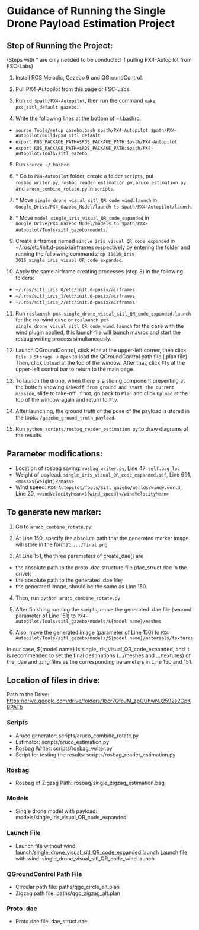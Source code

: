 # Guidance of Running the Single Drone Payload Estimation Project

## Step of Running the Project: 

(Steps with * are only needed to be conducted if pulling PX4-Autopilot from FSC-Labs)

1. Install ROS Melodic, Gazebo 9 and QGroundControl.

2. Pull PX4-Autopilot from this page or FSC-Labs.

3. Run `cd $path/PX4-Autopilot`, then run the command `make px4_sitl_default gazebo`.

4. Write the following lines at the bottom of ~/.bashrc:
* `source Tools/setup_gazebo.bash $path/PX4-Autopilot $path/PX4-Autopilot/build/px4_sitl_default`
* `export ROS_PACKAGE_PATH=$ROS_PACKAGE_PATH:$path/PX4-Autopilot`
* `export ROS_PACKAGE_PATH=$ROS_PACKAGE_PATH:$path/PX4-Autopilot/Tools/sitl_gazebo`

5. Run `source ~/.bashrc`.

6. \* Go to `PX4-Autopilot` folder, create a folder `scripts`, put `rosbag_writer.py`, `rosbag_reader_estimation.py`, `aruco_estimation.py` and `aruco_combine_rotate.py` in `scripts`.

7. \* Move `single_drone_visual_sitl_QR_code_wind.launch` in `Google_Drive/PX4_Gazebo_Model/launch to $path/PX4-Autopilot/launch`.

8. \* Move `model single_iris_visual_QR_code_expanded` in `Google_Drive/PX4_Gazebo_Model/models to $path/PX4-Autopilot/Tools/sitl_gazebo/models`.

9. Create airframes named `single_iris_visual_QR_code_expanded` in ~/.ros/etc/init.d-posix/airframes respectively by entering the folder and running the folloiwing commands:
`cp 10016_iris 3016_single_iris_visual_QR_code_expanded`.

10. Apply the same airframe creating processes (step 8) in the following folders:
* `~/.ros/sitl_iris_0/etc/init.d-posix/airframes`
* `~/.ros/sitl_iris_1/etc/init.d-posix/airframes`
* `~/.ros/sitl_iris_2/etc/init.d-posix/airframes`

11. Run `roslaunch px4 single_drone_visual_sitl_QR_code_expanded.launch` for the no-wind case or `roslaunch px4 single_drone_visual_sitl_QR_code_wind.launch` for the case with the wind plugin applied, this launch file will launch mavros and start the rosbag writing process simultaneously.

12. Launch QGroundControl, click `Plan` at the upper-left corner, then click `File` -> `Storage` -> `Open` to load the QGroundControl path file (.plan file). Then, click `Upload` at the top of the window. After that, click `Fly` at the upper-left control bar to return to the main page.

13. To launch the drone, when there is a sliding component presenting at the bottom showing `Takeoff from ground and start the current mission`, slide to take-off. If not, go back to `Plan` and click `Upload` at the top of the window again and return to `Fly`.

14. After launching, the ground truth of the pose of the payload is stored in the topic: `/gazebo_ground_truth_payload`.

15. Run `python scripts/rosbag_reader_estimation.py` to draw diagrams of the results.

## Parameter modifications:
* Location of rosbag saving: `rosbag_writer.py`, Line 47: `self.bag_loc`
* Weight of payload: `single_iris_visual_QR_code_expanded.sdf`, Line 691, `<mass>${weight}</mass>`
* Wind speed: `PX4-Autopilot/Tools/sitl_gazebo/worlds/windy.world`, Line 20, `<windVelocityMean>${wind_speed}</windVelocityMean>`

## To generate new marker:
1. Go to `aruco_combine_rotate.py`: 

2. At Line 150, specify the absolute path that the generated marker image will store in the format: `.../final.png` 

3. At Line 151, the three parameters of create_dae() are 
* the absolute path to the proto .dae structure file (dae_struct.dae in the drive); 
* the absolute path to the generated .dae file; 
* the generated image, should be the same as Line 150. 
 
4. Then, run `python aruco_combine_rotate.py`

5. After finishing running the scripts, move the generated .dae file (second parameter of Line 151) to `PX4-Autopilot/Tools/sitl_gazebo/models/${model name}/meshes`

6. Also, move the generated image (parameter of Line 150) to `PX4-Autopilot/Tools/sitl_gazebo/models/${model name}/materials/textures`

In our case, ${model name} is single_iris_visual_QR_code_expanded, and it is recommended to set the final destinations (.../meshes and .../textures) of the .dae and .png files as the corresponding parameters in Line 150 and 151. 

## Location of files in drive:
Path to the Drive: https://drive.google.com/drive/folders/1bcr7QfcJM_zpQUhwNJ2592s2CpKBPATb
### Scripts
* Aruco generator: scripts/aruco_combine_rotate.py 
* Estimator: scripts/aruco_estimation.py
* Rosbag Writer: scripts/rosbag_writer.py
* Script for testing the results: scripts/rosbag_reader_estimation.py
### Rosbag
* Rosbag of Zigzag Path: rosbag/single_zigzag_estimation.bag
### Models
* Single drone model with payload: models/single_iris_visual_QR_code_expanded
### Launch File
* Launch file without wind: launch/single_drone_visual_sitl_QR_code_expanded.launch Launch file with wind: single_drone_visual_sitl_QR_code_wind.launch
### QGroundControl Path File
* Circular path file: paths/qgc_circle_alt.plan
* Zigzag path file: paths/qgc_zigzag_alt.plan
### Proto .dae
* Proto dae file: dae_struct.dae
